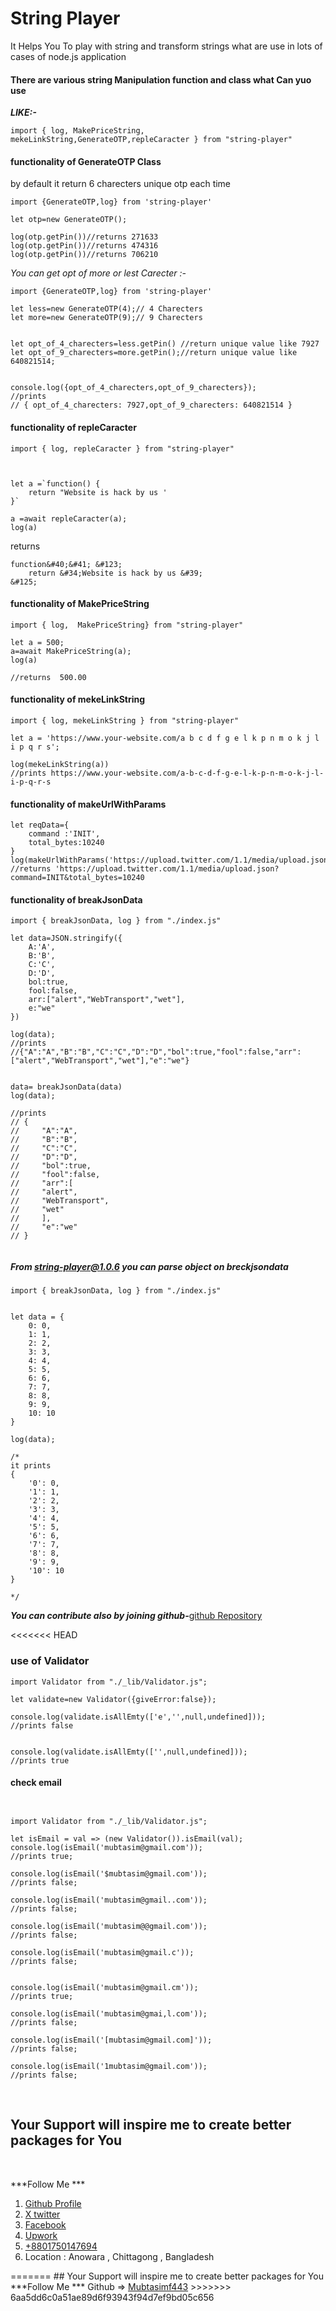 # String Player 
<p>It Helps You To play with string and transform strings what are use in lots of cases of node.js application</p>


#### There are various string Manipulation function and class what Can yuo use
***LIKE:-***
```
import { log, MakePriceString, mekeLinkString,GenerateOTP,repleCaracter } from "string-player"
```



#### functionality of GenerateOTP Class
by default it return 6 charecters unique otp each time
```
import {GenerateOTP,log} from 'string-player'

let otp=new GenerateOTP();

log(otp.getPin())//returns 271633
log(otp.getPin())//returns 474316
log(otp.getPin())//returns 706210
```

_You can get opt of more or lest Carecter :-_
```
import {GenerateOTP,log} from 'string-player'

let less=new GenerateOTP(4);// 4 Charecters 
let more=new GenerateOTP(9);// 9 Charecters 


let opt_of_4_charecters=less.getPin() //return unique value like 7927
let opt_of_9_charecters=more.getPin();//return unique value like 640821514;


console.log({opt_of_4_charecters,opt_of_9_charecters});
//prints
// { opt_of_4_charecters: 7927,opt_of_9_charecters: 640821514 }

```


#### functionality of repleCaracter 
```
import { log, repleCaracter } from "string-player"



let a =`function() {
    return "Website is hack by us '
}`

a =await repleCaracter(a);
log(a)

```


returns 
```
function&#40;&#41; &#123;
    return &#34;Website is hack by us &#39;
&#125;
```



#### functionality of MakePriceString

```
import { log,  MakePriceString} from "string-player"

let a = 500;
a=await MakePriceString(a);
log(a)

//returns  500.00
```

#### functionality of mekeLinkString

```
import { log, mekeLinkString } from "string-player"

let a = 'https://www.your-website.com/a b c d f g e l k p n m o k j l i p q r s';

log(mekeLinkString(a))
//prints https://www.your-website.com/a-b-c-d-f-g-e-l-k-p-n-m-o-k-j-l-i-p-q-r-s

```

#### functionality of makeUrlWithParams
```
let reqData={
    command :'INIT',
    total_bytes:10240
} 
log(makeUrlWithParams('https://upload.twitter.com/1.1/media/upload.json',reqData))
//returns 'https://upload.twitter.com/1.1/media/upload.json?command=INIT&total_bytes=10240
```
#### functionality of breakJsonData
```
import { breakJsonData, log } from "./index.js"

let data=JSON.stringify({
    A:'A',
    B:'B',
    C:'C',
    D:'D',
    bol:true,
    fool:false,
    arr:["alert","WebTransport","wet"],
    e:"we"
})

log(data);
//prints
//{"A":"A","B":"B","C":"C","D":"D","bol":true,"fool":false,"arr":["alert","WebTransport","wet"],"e":"we"}


data= breakJsonData(data)
log(data);

//prints
// {
//     "A":"A",
//     "B":"B",
//     "C":"C",
//     "D":"D",
//     "bol":true,
//     "fool":false,
//     "arr":[
//     "alert",
//     "WebTransport",
//     "wet"
//     ],
//     "e":"we"
// }


```

##### From string-player@1.0.6 you can parse object on breckjsondata 

```
import { breakJsonData, log } from "./index.js"


let data = {
    0: 0,
    1: 1,
    2: 2,
    3: 3,
    4: 4,
    5: 5,
    6: 6,
    7: 7,
    8: 8,
    9: 9,
    10: 10
}

log(data);

/* 
it prints
{
    '0': 0,
    '1': 1,
    '2': 2,
    '3': 3,
    '4': 4,
    '5': 5,
    '6': 6,
    '7': 7,
    '8': 8,
    '9': 9,
    '10': 10
}
    
*/
```


***You can contribute also by joining github-***<a href="https://github.com/Mubtasimf443/string-player">github Repository</a>


<<<<<<< HEAD

### use of Validator
```
import Validator from "./_lib/Validator.js";

let validate=new Validator({giveError:false});

console.log(validate.isAllEmty(['e','',null,undefined]));
//prints false 


console.log(validate.isAllEmty(['',null,undefined]));
//prints true
```


#### check email

```


import Validator from "./_lib/Validator.js";

let isEmail = val => (new Validator()).isEmail(val);
console.log(isEmail('mubtasim@gmail.com'));
//prints true;

console.log(isEmail('$mubtasim@gmail.com'));
//prints false;

console.log(isEmail('mubtasim@gmail..com'));
//prints false;

console.log(isEmail('mubtasim@@gmail.com'));
//prints false;

console.log(isEmail('mubtasim@gmail.c'));
//prints false;


console.log(isEmail('mubtasim@gmail.cm'));
//prints true;

console.log(isEmail('mubtasim@gmai,l.com'));
//prints false;

console.log(isEmail('[mubtasim@gmail.com]'));
//prints false;

console.log(isEmail('1mubtasim@gmail.com'));
//prints false;
```
<br>

## Your Support will inspire me to create better packages for You

<br>

***Follow Me ***

<ol>
<li><a href="https://github.com/Mubtasimf443">Github Profile</a></li>
<li><a href="https://x.com/MubtasimFu11492">X twitter</a></li>
<li><a href="https://web.facebook.com/muhammadmubtasimf">Facebook</a></li>
<li><a href="https://www.upwork.com/freelancers/~01d88c06387ca7603a">Upwork</a></li>
<li><a href="tel:+8801750147694">+8801750147694</a></li>
<li><a>Location : Anowara , Chittagong , Bangladesh</a></li>
</ol>
=======
## Your Support will inspire me to create better packages for You
***Follow Me ***
Github => <a href="https://github.com/Mubtasimf443">Mubtasimf443</a>
>>>>>>> 6aa5dd6c0a51ae89d6f93943f94d7ef9bd05c656



